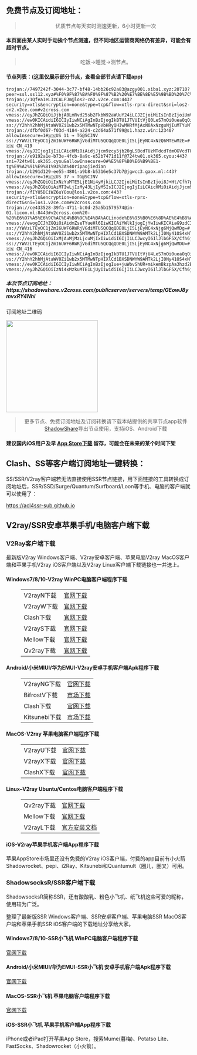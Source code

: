 
<h2>免费节点及订阅地址：</h2>
<blockquote>
<p style="text-align: center;">优质节点每天实时测速更新，6小时更新一次</p>
</blockquote>
<h4>本页面由某人实时手动挨个节点测速，但不同地区运营商网络仍有差异，可能会有超时节点。</h4>
<blockquote>
<p style="text-align: center;">吃饭->睡觉->测节点。</p>
</blockquote>
<h4>节点列表：(这里仅展示部分节点，查看全部节点请下载app)</h4>

```vmess://ew0KICAidiI6ICIyIiwNCiAgInBzIjogIkBTU1JTVUItVjY2LeS7mOi0ueaOqOiNkDp2MmNyb3NzLmNvbSIsDQogICJhZGQiOiAiMjMuMjI0LjE1Mi4yNCIsDQogICJwb3J0IjogIjI1NjA5IiwNCiAgImlkIjogImM5OTM5NzE0LTA0ZDctNDVmOS1kZDMzLTMwZWM2MDU3MjM5YiIsDQogICJhaWQiOiAiMCIsDQogICJzY3kiOiAiYXV0byIsDQogICJuZXQiOiAidGNwIiwNCiAgInR5cGUiOiAibm9uZSIsDQogICJob3N0IjogIiIsDQogICJwYXRoIjogIi8iLA0KICAidGxzIjogIiIsDQogICJzbmkiOiAiIiwNCiAgImFscG4iOiAiIg0KfQ==
trojan://7497242f-3044-3c77-bf48-14bb26c92a83@azgy001.xiba1.xyz:20710?peer=ssl.ssl12.xyz#%F0%9F%87%BA%F0%9F%87%B2%20%E7%BE%8E%E5%9B%BD%20%7C%202.5%E5%80%8D%E7%8E%87%20%7C%20%E7%B0%BD%E5%88%B0%E5%8F%AF%E5%85%8D%E8%B2%BB%E4%BD%BF%E7%94%A8%20%7C%20%E9%AB%94%E9%A9%97%E7%AF%80%E9%BB%9E%20%7C%20C%20%7C%20%E5%AE%98%E7%B6%B2%20%7C%20ninihao.cc%20%7C%20%E4%BD%93%E9%AA%8C%E8%8A%82%E7%82%B9%E4%B8%8D%E7%AD%89%E4%BA%8E%E4%BB%98%E8%B4%B9%E8%8A%82%E7%82%B9%E6%95%88%E6%9E%9C%E5%96%94%20%7C
trojan://1Qfea1eL3zCALPJm@los2-cn2.v2ce.com:443?security=xtls&encryption=none&type=tcp&flow=xtls-rprx-direct&sni=los2-cn2.v2ce.com#v2cross.com
vmess://eyJhZGQiOiJjbjA0LmRvd25sb2FkbW92aWUuY24iLCJ2IjoiMiIsInBzIjoiUmVsYXlf8J+HqPCfh7NDTi3wn4+BWlpfMjUiLCJwb3J0Ijo2NTAyOCwiaWQiOiIwMjUzYjU3NC04MDIwLTMxODYtYTY0Ny0wMjY3Mjk1YWM5YmIiLCJhaWQiOiIwIiwibmV0Ijoid3MiLCJ0eXBlIjoiIiwiaG9zdCI6IiU3QiUyMkhvc3QlMjI6JTIyY24wNC5kb3dubG9hZG1vdmllLmNuJTIyJTdEIiwicGF0aCI6Ii9yb2NrZXQiLCJ0bHMiOiIifQ==
vmess://ew0KICAidiI6ICIyIiwNCiAgInBzIjogIkBTU1JTVUItVjQ0LeS7mOi0ueaOqOiNkDp2MmNyb3NzLmNvbSIsDQogICJhZGQiOiAiMTQwLjIzOC4yNTUuMjQwIiwNCiAgInBvcnQiOiAiNDQzIiwNCiAgImlkIjogImFhZjlmNDYzLTg3NmUtNGJmZC1lZDExLTFjMDdhZDgzMDA5MiIsDQogICJhaWQiOiAiMCIsDQogICJzY3kiOiAiYXV0byIsDQogICJuZXQiOiAid3MiLA0KICAidHlwZSI6ICJub25lIiwNCiAgImhvc3QiOiAiIiwNCiAgInBhdGgiOiAiLyIsDQogICJ0bHMiOiAiIiwNCiAgInNuaSI6ICIiLA0KICAiYWxwbiI6ICIiDQp9
ss://Y2hhY2hhMjAtaWV0Zi1wb2x5MTMwNTpVbHRyQHIwMHRfMjAxN0AxNzguNjIuMTYuMTYxOjgxMQ==#
trojan://dfbf0d67-f03d-4184-a224-c2d64a571f99@s1.hazz.win:12340?allowInsecure=1#🇺🇸US 11 → TG@SCINV
ss://YWVzLTEyOC1jZmI6UWF6RWRjVGdiMTU5QCQqQDE0LjI5LjEyNC4xNzQ6MTEwMzE=#🇨🇳 CN_419
vmess://eyJ2IjogIjIiLCAicHMiOiAidjJjcm9zcy5jb20gLSBcdTUzMTdcdTdmOGVcdTU3MzBcdTUzM2EgIDUxIiwgImFkZCI6ICIxMDcuMTczLjI1MC45NCIsICJwb3J0IjogIjI1MzE4IiwgImlkIjogImVkMjkzNDExLWFiNTMtNGViYy1mMGFiLTM0ZDc4ZmExZjVjZSIsICJhaWQiOiAiMCIsICJzY3kiOiAiYXV0byIsICJuZXQiOiAidGNwIiwgInR5cGUiOiAibm9uZSIsICJob3N0IjogIiIsICJwYXRoIjogIi8iLCAidGxzIjogIiIsICJzbmkiOiAiIiwgImFscG4iOiAiIn0=
trojan://e9192a1e-b73e-4fcb-8a9c-e52b7471d11f@724tw01.ok365.cyou:443?sni=724tw01.ok365.cyou&allowInsecure=0#%E5%8F%B0%E6%B9%BE1-tg%E9%A2%91%E9%81%93%3A%40ripaojiedian
trojan://b291d129-ee55-4801-a9b8-b5316e5c37b7@jgwcc3.gaox.ml:443?allowInsecure=1#🇺🇸US 37 → TG@SCINV
vmess://eyJhZGQiOiIxNzYuMTE5LjE1Ni4yMjkiLCJ2IjoiMiIsInBzIjoi8J+Ht/Cfh7pSVV82MyIsInBvcnQiOjg1MiwiaWQiOiIzNWIwMjFmZi1jZjQyLTRiMzItYWViNy00ZjYzNDM2M2RmNDAiLCJhaWQiOiIwIiwibmV0Ijoid3MiLCJ0eXBlIjoiIiwiaG9zdCI6ImQ3NmJiMzU2OTYubGFvd2FueGlhbmcuY29tIiwicGF0aCI6Ii9hcGkvdjMvZG93bmxvYWQuZ2V0RmlsZSIsInRscyI6IiJ9
vmess://eyJhZGQiOiAiMTIwLjIzMy43LjIyMSIsICJ2IjogIjIiLCAicHMiOiAidjJjcm9zcy5jb20gLSBcdTVlN2ZcdTRlMWNcdTc3MDFcdTc5ZmJcdTUyYTggNTUiLCAicG9ydCI6IDE4MDA3LCAiaWQiOiAiMjFkY2JlYzgtZWVlOC0zZDIwLTgyYjYtZjhjMTZmZTZkYzhkIiwgImFpZCI6ICIwIiwgIm5ldCI6ICJ0Y3AiLCAidHlwZSI6ICIiLCAiaG9zdCI6ICIiLCAicGF0aCI6ICIvIiwgInRscyI6ICIifQ==
trojan://fIYU5DCiWZ6uYOou@los1.v2ce.com:443?security=xtls&encryption=none&type=tcp&flow=xtls-rprx-direct&sni=los1.v2ce.com#v2cross.com
trojan://ce433528-39fa-4711-bc0d-25a5b1579574@in-01.licom.ml:8443#v2cross.com%20-%20%E6%97%A5%E6%9C%AC%E4%B8%9C%E4%BA%ACLinode%E6%95%B0%E6%8D%AE%E4%B8%AD%E5%BF%83%2041
vmess://ewogICJhZGQiOiAidmZseTYueHl6IiwKICAiYWlkIjogIjYwIiwKICAiaG9zdCI6ICIiLAogICJpZCI6ICJmM2I2ZmQxMS00NDQ0LTRlZmEtYjE5YS0xM2FkMjJkMGE3ODIiLAogICJuZXQiOiAid3MiLAogICJwYXRoIjogIi9teWJsb2ciLAogICJwb3J0IjogIjQ0MyIsCiAgInBzIjogIummmea4r+a4heWHieS6kXx0Z+mikemBkzpAcmlwYW9qaWVkaWFuIiwKICAic2VjdXJpdHkiOiAiYXV0byIsCiAgInRscyI6ICJ0bHMiLAogICJ0eXBlIjogIiIsCiAgInVybF9ncm91cCI6ICJ0Lm1lL3JpcGFvamllZGlhbiIsCiAgInYiOiAiMiIKfQ==
ss://YWVzLTEyOC1jZmI6UWF6RWRjVGdiMTU5QCQqQDE0LjI5LjEyNC4xNjg6MjQwMDg=#
ss://Y2hhY2hhMjAtaWV0Zi1wb2x5MTMwNTpHIXlCd1BXSDNWYW9AMTk2LjI0Ny41OS4xNTQ6ODAx#
vmess://eyJhZGQiOiIxMjAuMjMzLjcuMjIxIiwidiI6IjIiLCJwcyI6IlJlbGF5X/Cfh6jwn4ezQ04t8J+HrfCfh7BIS18xOSIsInBvcnQiOjE4MDAyLCJpZCI6IjIxZGNiZWM4LWVlZTgtM2QyMC04MmI2LWY4YzE2ZmU2ZGM4ZCIsImFpZCI6IjAiLCJuZXQiOiJ0Y3AiLCJ0eXBlIjoiIiwiaG9zdCI6IiIsInBhdGgiOiIvIiwidGxzIjoiIn0=
ss://YWVzLTEyOC1jZmI6UWF6RWRjVGdiMTU5QCQqQDE0LjI5LjEyNC4xNjg6MjQwMDU=#🇨🇳 CN_416
vmess://ew0KICAidiI6ICIyIiwNCiAgInBzIjogIkBTU1JTVUItVjU4LeS7mOi0ueaOqOiNkDp2MmNyb3NzLmNvbSIsDQogICJhZGQiOiAiNDUuMTI5LjMuMjIyIiwNCiAgInBvcnQiOiAiNTU1NTUiLA0KICAiaWQiOiAiNjc0MmJlODQtYTQwZC00YjkxLWFkZGEtMTJkZDRlOGE5NGI2IiwNCiAgImFpZCI6ICIwIiwNCiAgInNjeSI6ICJhdXRvIiwNCiAgIm5ldCI6ICJ0Y3AiLA0KICAidHlwZSI6ICJub25lIiwNCiAgImhvc3QiOiAiIiwNCiAgInBhdGgiOiAiLyIsDQogICJ0bHMiOiAiIiwNCiAgInNuaSI6ICIiLA0KICAiYWxwbiI6ICIiDQp9
ss://Y2hhY2hhMjAtaWV0Zi1wb2x5MTMwNTpHIXlCd1BXSDNWYW9AMTk2LjI0Ny41OS4xNTQ6ODAy#
vmess://ew0KICAidiI6ICIyIiwNCiAgInBzIjogIue+juWbvShUR+mikemBkzpAa3hzd2EpIiwNCiAgImFkZCI6ICIxMzguMi43MS4xODkiLA0KICAicG9ydCI6ICIxMTE4OCIsDQogICJpZCI6ICI5MjNmMTRiMy05MTMxLTQ2YTktZWY5Yi04NjNlOGQwMjYwNzgiLA0KICAiYWlkIjogIjAiLA0KICAic2N5IjogImF1dG8iLA0KICAibmV0IjogIndzIiwNCiAgInR5cGUiOiAibm9uZSIsDQogICJob3N0IjogIjEzOC4yLjcxLjE4OSIsDQogICJwYXRoIjogIi9oZWxsbyIsDQogICJ0bHMiOiAiIiwNCiAgInNuaSI6ICIiDQp9
vmess://eyJhZGQiOiIzNi4xMzkuMTE1LjUyIiwidiI6IjIiLCJwcyI6IlJlbGF5X/Cfh6jwn4ezQ04t8J+HuvCfh7hVU18yNCIsInBvcnQiOjExNDAxLCJpZCI6IjIxZGNiZWM4LWVlZTgtM2QyMC04MmI2LWY4YzE2ZmU2ZGM4ZCIsImFpZCI6IjAiLCJuZXQiOiJ0Y3AiLCJ0eXBlIjoiIiwiaG9zdCI6IiIsInBhdGgiOiIvIiwidGxzIjoiIn0=
```
<h5>本次节点订阅地址：https://shadowshare.v2cross.com/publicserver/servers/temp/GEowJ8ymvxRY4Nhi</h5>
<p>订阅地址二维码</p>
<img src='http://shadowshare.v2cross.com/qrcode.png' width=250 height=250>
<blockquote style='text-align: center;'>更多节点、免费订阅地址及订阅转换请下载本站提供的共享节点app软件<a href='https://shadowshare.v2cross.com'>ShadowShare</a>导出节点使用，支持iOS、Android下载</blockquote>
<h4>建议国内iOS用户及早 <a href='https://apps.apple.com/cn/app/shadowshare/id1612647259'>App Store下载</a> 留存，可能会在未来的某个时间下架</h4>

<div class="nv-content-wrap entry-content">
<h2>Clash、SS等客户端订阅地址一键转换：</h2>
<p>SS/SSR/V2ray客户端若无法直接使用SSR节点链接，用下面链接的工具转换成订阅地址后，SSR/SSD/Surge/Quantum/Surfboard/Loon等手机、电脑的客户端就可以使用了：</p>
<p><a href="https://acl4ssr-sub.github.io" target="_blank" rel="noreferrer noopener nofollow">https://acl4ssr-sub.github.io</a></p>
<h2>V2ray/SSR安卓苹果手机/电脑客户端下载</h2>
<h3>V2Ray客户端下载</h3>
<p>最新版V2ray Windows客户端、V2ray安卓客户端、苹果电脑V2ray MacOS客户端和苹果手机V2ray iOS客户端以及V2ray Linux客户端下载链接也一并送上。</p>
<h4>Windows7/8/10-<strong>V2ray WinPC电脑客户端</strong>程序下载</h4>
<figure class="wp-block-table alignwide is-style-stripes"><table><tbody><tr><td>V2rayN下载</td><td><a href="https://github.com/2dust/v2rayN/releases" target="_blank" rel="noreferrer noopener">官网下载</a></td></tr><tr><td>V2rayW下载</td><td><a href="https://github.com/Cenmrev/V2RayW/releases" target="_blank" rel="noreferrer noopener">官网下载</a></td></tr><tr><td>Clash下载</td><td><a href="https://github.com/Fndroid/clash_for_windows_pkg/releases" target="_blank" rel="noreferrer noopener">官网下载</a></td></tr><tr><td>V2rayS下载</td><td><a href="https://github.com/Shinlor/V2RayS/releases" target="_blank" rel="noreferrer noopener">官网下载</a></td></tr><tr><td>Mellow下载</td><td><a href="https://github.com/mellow-io/mellow/releases" target="_blank" rel="noreferrer noopener">官网下载</a></td></tr><tr><td>Qv2ray下载</td><td><a href="https://github.com/Qv2ray/Qv2ray" target="_blank" rel="noreferrer noopener">官网下载</a></td></tr></tbody></table></figure>
<h4><strong>Android/小米MIUI/华为EMUI-V2ray安卓手机客户端</strong>Apk程序下载</h4>
<figure class="wp-block-table alignwide is-style-stripes"><table><tbody><tr><td>V2rayNG下载</td><td><a href="https://github.com/2dust/v2rayNG/releases" target="_blank" rel="noreferrer noopener">官网下载</a></td></tr><tr><td>BifrostV下载</td><td><a rel="noreferrer noopener" href="https://www.appsapk.com/downloading/latest/com.github.dawndiy.bifrostv-0.6.8.apk" target="_blank">市场下载</a></td></tr><tr><td>Clash下载</td><td><a href="https://github.com/Kr328/ClashForAndroid/releases" target="_blank" rel="noreferrer noopener">官网下载</a></td></tr><tr><td>Kitsunebi下载</td><td><a rel="noreferrer noopener" href="https://apkpure.com/kitsunebi/fun.kitsunebi.kitsunebi4android" target="_blank">市场下载</a></td></tr></tbody></table></figure>
<h4><strong>MacOS-V2ray <strong>苹果电脑</strong>客户端</strong>程序下载</h4>
<figure class="wp-block-table alignwide is-style-stripes"><table><tbody><tr><td>V2rayU下载</td><td><a href="https://github.com/yanue/V2rayU/releases" target="_blank" rel="noreferrer noopener">官网下载</a></td></tr><tr><td>V2rayX下载</td><td><a href="https://github.com/Cenmrev/V2RayX/releases" target="_blank" rel="noreferrer noopener">官网下载</a></td></tr><tr><td>ClashX下载</td><td><a href="https://github.com/yichengchen/clashX/releases" target="_blank" rel="noreferrer noopener">官网下载</a></td></tr></tbody></table></figure>
<h4><strong>Linux</strong>–<strong>V2ray Ubuntu/Centos电脑客户端</strong>程序下载</h4>
<figure class="wp-block-table alignwide is-style-stripes"><table><tbody><tr><td>Qv2ray下载</td><td><a href="https://github.com/Qv2ray/Qv2ray" target="_blank" rel="noreferrer noopener">官网下载</a></td></tr><tr><td>Mellow下载</td><td><a href="https://github.com/mellow-io/mellow/releases" target="_blank" rel="noreferrer noopener">官网下载</a></td></tr><tr><td>V2rayL下载</td><td><a rel="noreferrer noopener" href="https://github.com/jiangxufeng/v2rayL" target="_blank">官方安装文档</a></td></tr></tbody></table></figure>
<h4>iOS-<strong>V2ray苹果<strong>手机客户端</strong>App程序</strong>下载</h4>
<p>苹果AppStore市场里还没有免费的V2ray iOS客户端，付费的app目前有小火箭Shadowrocket、pepi、i2Ray、Kitsunebi和Quantumult（圈儿，圈叉）可用。</p>
<h3>ShadowsocksR/SSR客户端下载</h3>
<p>ShadowsocksR简称SSR，还有酸酸乳、粉色小飞机、纸飞机这些可爱的昵称，使用较为广泛。</p>
<p>整理了最新版SSR Windows客户端、SSR安卓客户端、苹果电脑SSR MacOS客户端和苹果手机SSR iOS客户端的下载地址分享给大家。</p>
<h4><strong>Windows7/8/10-<strong>SSR小飞机 WinPC电脑客户端</strong>程序下载</strong></h4>
<p><a rel="noreferrer noopener" href="https://github.com/shadowsocksrr/shadowsocksr-csharp/releases" target="_blank">官网下载</a></p>
<h4><strong><strong>Android/小米MIUI/华为EMUI-SSR小飞机 安卓手机客户端</strong>Apk程序下载</strong></h4>
<p><a rel="noreferrer noopener" href="https://github.com/shadowsocksrr/shadowsocksr-android/releases" target="_blank">官网下载</a></p>
<h4><strong><strong>MacOS-SSR小飞机 苹果电脑客户端</strong>程序下载</strong></h4>
<p><a href="https://github.com/qinyuhang/ShadowsocksX-NG-R/releases" target="_blank" rel="noreferrer noopener">官网下载</a></p>
<h4><strong>iOS-<strong>SSR小飞机 苹果手机客户端App程序</strong></strong>下载</h4>
<p>iPhone或者iPad打开苹果App Store，搜索Mume(暮梅)、Potatso Lite、FastSocks、Shadowrocket（小火箭）。</p>
